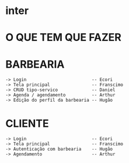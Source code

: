 # inter

# O QUE TEM QUE FAZER
  # BARBEARIA
    -> Login                         -- Ecori
    -> Tela principal                -- Franscimo
    -> CRUD tipo-servico             -- Daniel
    -> Agenda / agendamento          -- Arthur
    -> Edição do perfil da barbearia -- Hugão
  # CLIENTE
    -> Login                         -- Ecori
    -> Tela principal                -- Franscimo
    -> Autenticação com barbearia    -- Hugão
    -> Agendamento                   -- Arthur

